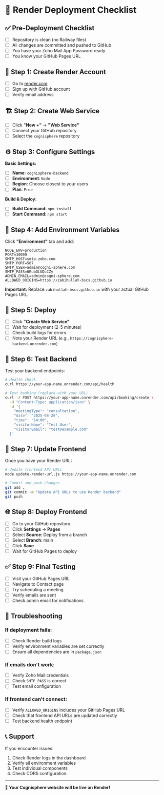 # 🚀 Render Deployment Checklist

## ✅ **Pre-Deployment Checklist**

- [ ] Repository is clean (no Railway files)
- [ ] All changes are committed and pushed to GitHub
- [ ] You have your Zoho Mail App Password ready
- [ ] You know your GitHub Pages URL

## 🔧 **Step 1: Create Render Account**

- [ ] Go to [render.com](https://render.com)
- [ ] Sign up with GitHub account
- [ ] Verify email address

## 🏗️ **Step 2: Create Web Service**

- [ ] Click **"New +"** → **"Web Service"**
- [ ] Connect your GitHub repository
- [ ] Select the `cognisphere` repository

## ⚙️ **Step 3: Configure Settings**

**Basic Settings:**
- [ ] **Name**: `cognisphere-backend`
- [ ] **Environment**: `Node`
- [ ] **Region**: Choose closest to your users
- [ ] **Plan**: `Free`

**Build & Deploy:**
- [ ] **Build Command**: `npm install`
- [ ] **Start Command**: `npm start`

## 🔐 **Step 4: Add Environment Variables**

Click **"Environment"** tab and add:

```
NODE_ENV=production
PORT=10000
SMTP_HOST=smtp.zoho.com
SMTP_PORT=587
SMTP_USER=admin@cogni-sphere.com
SMTP_PASS=6EubGLUDuCZy
ADMIN_EMAIL=admin@cogni-sphere.com
ALLOWED_ORIGINS=https://zabihullah-bscs.github.io
```

**Important:** Replace `zabihullah-bscs.github.io` with your actual GitHub Pages URL.

## 🚀 **Step 5: Deploy**

- [ ] Click **"Create Web Service"**
- [ ] Wait for deployment (2-5 minutes)
- [ ] Check build logs for errors
- [ ] Note your Render URL (e.g., `https://cognisphere-backend.onrender.com`)

## 🧪 **Step 6: Test Backend**

Test your backend endpoints:

```bash
# Health check
curl https://your-app-name.onrender.com/api/health

# Test booking (replace with your URL)
curl -X POST https://your-app-name.onrender.com/api/booking/create \
  -H "Content-Type: application/json" \
  -d '{
    "meetingType": "consultation",
    "date": "2025-08-20",
    "time": "14:00",
    "visitorName": "Test User",
    "visitorEmail": "test@example.com"
  }'
```

## 🔄 **Step 7: Update Frontend**

Once you have your Render URL:

```bash
# Update frontend API URLs
node update-render-url.js https://your-app-name.onrender.com

# Commit and push changes
git add .
git commit -m "Update API URLs to use Render backend"
git push
```

## 🌐 **Step 8: Deploy Frontend**

- [ ] Go to your GitHub repository
- [ ] Click **Settings** → **Pages**
- [ ] Select **Source**: Deploy from a branch
- [ ] Select **Branch**: main
- [ ] Click **Save**
- [ ] Wait for GitHub Pages to deploy

## ✅ **Step 9: Final Testing**

- [ ] Visit your GitHub Pages URL
- [ ] Navigate to Contact page
- [ ] Try scheduling a meeting
- [ ] Verify emails are sent
- [ ] Check admin email for notifications

## 🔧 **Troubleshooting**

### **If deployment fails:**
- [ ] Check Render build logs
- [ ] Verify environment variables are set correctly
- [ ] Ensure all dependencies are in `package.json`

### **If emails don't work:**
- [ ] Verify Zoho Mail credentials
- [ ] Check `SMTP_PASS` is correct
- [ ] Test email configuration

### **If frontend can't connect:**
- [ ] Verify `ALLOWED_ORIGINS` includes your GitHub Pages URL
- [ ] Check that frontend API URLs are updated correctly
- [ ] Test backend health endpoint

## 📞 **Support**

If you encounter issues:
1. Check Render logs in the dashboard
2. Verify all environment variables
3. Test individual components
4. Check CORS configuration

---

**🎉 Your Cognisphere website will be live on Render!** 